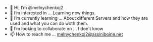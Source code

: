 - 👋 Hi, I’m @melnychenkoj2
- 👀 I’m interested in ... Learning new things. 
- 🌱 I’m currently learning ... About different Servers and how they are used and what you can do woth them. 
- 💞️ I’m looking to collaborate on ... I don't know
- 📫 How to reach me ... melnychenkoj2@assiniboine.net

<!---
melnychenkoj2/melnychenkoj2 is a ✨ special ✨ repository because its `README.md` (this file) appears on your GitHub profile.
You can click the Preview link to take a look at your changes.
--->
